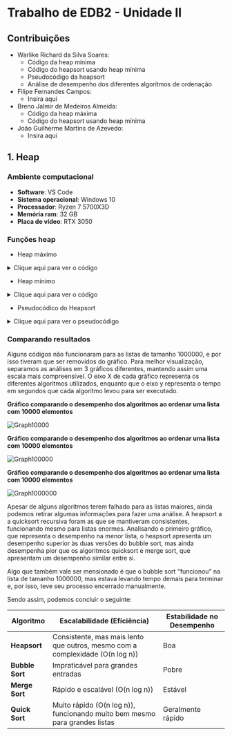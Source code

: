 # Trabalho de EDB2 - Unidade II

## Contribuições
* Warlike Richard da Silva Soares:
  * Código da heap mínima
  * Código do heapsort usando heap mínima
  * Pseudocódigo da heapsort
  * Análise de desempenho dos diferentes algoritmos de ordenação
* Filipe Fernandes Campos:
  * Insira aqui
* Breno Jalmir de Medeiros Almeida:
  * Código da heap máxima
  * Código do heapsort usando heap mínima
* João Guilherme Martins de Azevedo:
  * Insira aqui

## 1. Heap

### Ambiente computacional
* **Software**: VS Code
* **Sistema operacional**: Windows 10
* **Processador**: Ryzen 7 5700X3D
* **Memória ram**: 32 GB
* **Placa de vídeo**: RTX 3050

### Funções heap

* Heap máximo
<details>
  <summary>Clique aqui para ver o código</summary>

  Implementação das funções de heap máximo, incluindo o Heapsort.

    ```c++
    #include <iostream>
    #include <vector>
    #include <cmath>
    
    struct node {
      int key;
      // int priority;
      struct node *left;
      struct node *right;
      typedef struct node knot;
    };
    
    void printVector(std::vector<int> v) {
      for (int i = 0; i < v.size(); i++) {
        std::cout << v[i] << " ";
      }
      std::cout << std::endl;
    }
    
    void switchPos(std::vector<int>& v, int index1, int index2) {
      int temp = v[index1];
      v[index1] = v[index2];
      v[index2] = temp;
    }
    
    void descend(std::vector<int>& v, int index) {
      int biggerPriorityIndex = index;
      int vSize = v.size();
      if (index * 2 + 1 < vSize && v[2*index + 1] > v[biggerPriorityIndex]) biggerPriorityIndex = 2 * index + 1;
      if (index * 2 + 2 < vSize && v[2*index + 2] > v[biggerPriorityIndex]) biggerPriorityIndex = 2 * index + 2;
      if (biggerPriorityIndex != index) {
        switchPos(v, index, biggerPriorityIndex);
        descend(v, biggerPriorityIndex);
      }
    }
    
    void ascend(std::vector<int>& v, int index) {
      int father = floor((index - 1)/2);
      if (v[index] > v[father]) {
        switchPos(v, index, father);
        ascend(v, father);
      }
    }
    
    void alterPriority(std::vector<int>& v, int index, int newPriority) {
      void (*action)(std::vector<int>&, int);
      if (v[index] >= newPriority) action = descend;
      else action = ascend;
      v[index] = newPriority;
      action(v, index);
    }
    
    void insertOnHeap(std::vector<int>& v, int key) {
      v.push_back(key);
      ascend(v, v.size() - 1);
    }
    
    void removeRoot(std::vector<int>& v) {
      int vSize = v.size();
      if (vSize > 1) {
        switchPos(v, 0, vSize - 1);
        v.pop_back();
        descend(v, 0);
      }
    }
    
    void buildHeap(std::vector<int>& v) {
      for (int i = floor(v.size()/2) - 1; i >= 0; i--) descend(v, i);
    }
    
    void heapSort(std::vector<int>& v) {
      for (int i = v.size() - 1; i > 0; i--) {
        switchPos(v, 0, i);
        std::vector<int> temp(v.begin(), v.begin() + i);
        descend(temp, 0);
        std::copy(temp.begin(), temp.end(), v.begin());
      }
    }
    
    int main() {
      std::vector<int> tree; // vector<node> simplificado
      tree = {50, 48, 45, 29, 15, 35, 40, 27, 26, 14, 12, 33, 30, 37, 20, 21, 19, 25};
    
      // tree = {0, 1, 2 , 3, 4, 5, 6, 7, 8, 9, 10, 11, 12, 13, 14, 15, 16, 17} ;
    
      buildHeap(tree);
    
      printVector(tree);
    
      heapSort(tree);
    
      // alterPriority(tree, 15, 36);
      // insertOnHeap(tree, 47);
    
      printVector(tree);
    
      return 0;
    }
    ```

</details>

* Heap mínimo
<details>
  <summary>Clique aqui para ver o código</summary>

  Implementação das funções de heap mínimo, incluindo o Heapsort.

  ```c++
    #include <iostream>
    #include <vector>
    #include <cmath>
    #include <algorithm>
    
    struct node {
        int key;
        struct node *left;
        struct node *right;
        typedef struct node knot;
    };
    
    // Função para imprimir o vetor
    void printVector(std::vector<int> v) {
        for (int i = 0; i < v.size(); i++) {
            std::cout << v[i] << " ";
        }
        std::cout << std::endl;
    }
    
    // Troca de posições no vetor
    void switchPos(std::vector<int>& v, int index1, int index2) {
        int temp = v[index1];
        v[index1] = v[index2];
        v[index2] = temp;
    }
    
    // Ajusta o heap para baixo (descend)
    void descend(std::vector<int>& v, int index) {
        int smallestPriorityIndex = index;
        int vSize = v.size();
    
        if (index * 2 + 1 < vSize && v[2 * index + 1] < v[smallestPriorityIndex])
            smallestPriorityIndex = 2 * index + 1;
    
        if (index * 2 + 2 < vSize && v[2 * index + 2] < v[smallestPriorityIndex])
            smallestPriorityIndex = 2 * index + 2;
    
        if (smallestPriorityIndex != index) {
            switchPos(v, index, smallestPriorityIndex);
            descend(v, smallestPriorityIndex);
        }
    }
    
    // Ajusta o heap para cima (ascend)
    void ascend(std::vector<int>& v, int index) {
        int father = floor((index - 1) / 2);
        if (index > 0 && v[index] < v[father]) {
            switchPos(v, index, father);
            ascend(v, father);
        }
    }
    
    // Altera a prioridade de um elemento no heap
    void alterPriority(std::vector<int>& v, int index, int newPriority) {
        void (*action)(std::vector<int>&, int);
        if (v[index] <= newPriority)
            action = descend;
        else
            action = ascend;
    
        v[index] = newPriority;
        action(v, index);
    }
    
    // Insere um elemento no heap
    void insertOnHeap(std::vector<int>& v, int key) {
        v.push_back(key);
        ascend(v, v.size() - 1);
    }
    
    // Remove a raiz (mínimo) do heap
    void removeRoot(std::vector<int>& v) {
        int vSize = v.size();
        if (vSize > 1) {
            switchPos(v, 0, vSize - 1);
            v.pop_back();
            descend(v, 0);
        } else if (vSize == 1) {
            v.pop_back();
        }
    }
    
    // Constrói o heap a partir de um vetor desordenado
    void buildHeap(std::vector<int>& v) {
        for (int i = floor(v.size() / 2) - 1; i >= 0; i--) {
            descend(v, i);
        }
    }
    
    // Ordena o vetor usando HeapSort
    void heapSort(std::vector<int>& v) {
        buildHeap(v); // Certifique-se de que o heap mínimo está construído
    
        for (int i = v.size() - 1; i > 0; i--) {
            switchPos(v, 0, i);    // Troca o menor elemento (raiz) com o último elemento
            descend(v, 0);         // Ajusta o heap para o restante do vetor
        }
    }
    
    
    int main() {
        std::vector<int> tree;
    
        // Exemplo de entrada
        tree = {50, 48, 45, 29, 15, 35, 40, 27, 26, 14, 12, 33, 30, 37, 20, 21, 19, 25};
    
        std::cout << "Vetor original: ";
        printVector(tree);
    
        // Construção do Heap
        buildHeap(tree);
        std::cout << "Heap mínimo construído: ";
        printVector(tree);
    
        // // Alteração de prioridade
        // alterPriority(tree, 15, 5);
        // std::cout << "Heap após alteração de prioridade: ";
        // printVector(tree);
    
        // // Inserção de um novo elemento
        // insertOnHeap(tree, 10);
        // std::cout << "Heap após inserção: ";
        // printVector(tree);
    
        // // Remoção da raiz
        // removeRoot(tree);
        // std::cout << "Heap após remoção da raiz: ";
        // printVector(tree);
    
        // Ordenação do Heap
        heapSort(tree);
        std::cout << "Heap ordenado: ";
        printVector(tree);
    
        return 0;
    }
  ```
  
</details>

* Pseudocódico do Heapsort
<details>
  <summary>Clique aqui para ver o pseudocódigo</summary>


  ```
    FUNÇÃO principal
    DECLARE tree COMO vetor de inteiros
    tree <- {50, 48, 45, 29, 15, 35, 40, 27, 26, 14, 12, 33, 30, 37, 20, 21, 19, 25}

    CHAME buildHeap(tree)
    CHAME printVector(tree)
    CHAME heapSort(tree)
    CHAME printVector(tree)

    FIM FUNÇÃO
    
    FUNÇÃO printVector(vetor v)
        PARA i DE 0 ATÉ tamanho(v) - 1 FAÇA
            IMPRIMA v[i]
        FIM PARA
    FIM FUNÇÃO
    
    FUNÇÃO switchPos(vetor v, inteiro index1, inteiro index2)
        temp <- v[index1]
        v[index1] <- v[index2]
        v[index2] <- temp
    FIM FUNÇÃO
    
    FUNÇÃO descend(vetor v, inteiro index)
        DECLARE biggerPriorityIndex COMO index
        vSize <- tamanho(v)
    
        SE 2 * index + 1 < vSize E v[2 * index + 1] > v[biggerPriorityIndex] ENTÃO
            biggerPriorityIndex <- 2 * index + 1
        FIM SE
    
        SE 2 * index + 2 < vSize E v[2 * index + 2] > v[biggerPriorityIndex] ENTÃO
            biggerPriorityIndex <- 2 * index + 2
        FIM SE
    
        SE biggerPriorityIndex != index ENTÃO
            CHAME switchPos(v, index, biggerPriorityIndex)
            CHAME descend(v, biggerPriorityIndex)
        FIM SE
    FIM FUNÇÃO
    
    FUNÇÃO ascend(vetor v, inteiro index)
        father <- (index - 1) DIV 2
        SE v[index] > v[father] ENTÃO
            CHAME switchPos(v, index, father)
            CHAME ascend(v, father)
        FIM SE
    FIM FUNÇÃO
    
    FUNÇÃO alterPriority(vetor v, inteiro index, inteiro newPriority)
        SE v[index] >= newPriority ENTÃO
            action <- descend
        SENÃO
            action <- ascend
        FIM SE
        v[index] <- newPriority
        CHAME action(v, index)
    FIM FUNÇÃO
    
    FUNÇÃO insertOnHeap(vetor v, inteiro key)
        ADICIONE key AO FINAL DE v
        CHAME ascend(v, tamanho(v) - 1)
    FIM FUNÇÃO
    
    FUNÇÃO removeRoot(vetor v)
        SE tamanho(v) > 1 ENTÃO
            CHAME switchPos(v, 0, tamanho(v) - 1)
            REMOVA O ÚLTIMO ELEMENTO DE v
            CHAME descend(v, 0)
        FIM SE
    FIM FUNÇÃO
    
    FUNÇÃO buildHeap(vetor v)
        PARA i DE (tamanho(v) DIV 2) - 1 ATÉ 0 PASSO -1 FAÇA
            CHAME descend(v, i)
        FIM PARA
    FIM FUNÇÃO
    
    FUNÇÃO heapSort(vetor v)
        PARA i DE tamanho(v) - 1 ATÉ 1 PASSO -1 FAÇA
            CHAME switchPos(v, 0, i)
            temp <- SUBVETOR DE v DE 0 ATÉ i
            CHAME descend(temp, 0)
            COPIE temp PARA OS PRIMEIROS ELEMENTOS DE v
        FIM PARA
    FIM FUNÇÃO

  ```
  
</details>

### Comparando resultados

Alguns códigos não funcionaram para as listas de tamanho 1000000, e por isso tiveram que ser removidos do gráfico. Para melhor visualização, separamos as análises em 3 gráficos diferentes, mantendo assim uma escala mais compreensível. O eixo X de cada gráfico representa os diferentes algoritmos utilizados, enquanto que o eixo y representa o tempo em segundos que cada algoritmo levou para ser executado.

**Gráfico comparando o desempenho dos algoritmos ao ordenar uma lista com 10000 elementos**

![Graph10000](https://i.ibb.co/rZhzdFh/Sorts-10000.png)

**Gráfico comparando o desempenho dos algoritmos ao ordenar uma lista com 10000 elementos**

![Graph100000](https://i.ibb.co/Y8G0xqv/Sorts-100000.png)

**Gráfico comparando o desempenho dos algoritmos ao ordenar uma lista com 10000 elementos**

![Graph1000000](https://i.ibb.co/yy7f64W/Sorts-1000000.png)

Apesar de alguns algoritmos terem falhado para as listas maiores, ainda podemos retirar algumas informações para fazer uma análise. A heapsort a a quicksort recursiva foram as que se mantiveram consistentes, funcionando mesmo para listas enormes. Analisando o primeiro gráfico, que representa o desempenho na menor lista, o heapsort apresenta um desempenho superior às duas versões do bubble sort, mas ainda desempenha pior que os algoritmos quicksort e merge sort, que apresentam um desempenho similar entre si. 

Algo que também vale ser mensionado é que o bubble sort "funcionou" na lista de tamanho 1000000, mas estava levando tempo demais para terminar e, por isso, teve seu processo encerrado manualmente. 

Sendo assim, podemos concluir o seguinte:

| Algoritmo        | Escalabilidade (Eficiência)             | Estabilidade no Desempenho |
|------------------|------------------------------------------|----------------------------|
| **Heapsort**     | Consistente, mas mais lento que outros, mesmo com a complexidade (O(n log n))    | Boa                        |
| **Bubble Sort**  | Impraticável para grandes entradas       | Pobre                      |
| **Merge Sort**   | Rápido e escalável (O(n log n))     | Estável                    |
| **Quick Sort**   | Muito rápido (O(n log n)), funcionando muito bem mesmo para grandes listas           | Geralmente rápido          |
